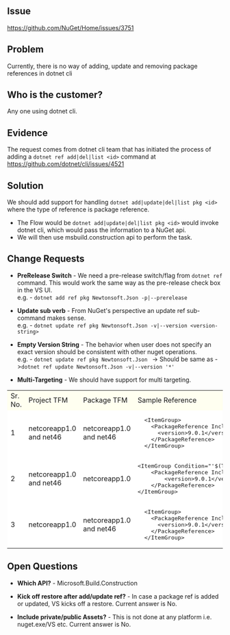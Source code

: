 ## Issue
https://github.com/NuGet/Home/issues/3751

## Problem
Currently, there is no way of adding, update and removing package references in dotnet cli

## Who is the customer?
Any one using dotnet cli.

## Evidence
The request comes from dotnet cli team that has initiated the process of adding a `dotnet ref add|del|list <id>` command at https://github.com/dotnet/cli/issues/4521

## Solution
We should add support for handling `dotnet add|update|del|list pkg <id>` where the type of reference is package reference.

* The Flow would be `dotnet add|update|del|list pkg <id>` would invoke dotnet cli, which would pass the information to a NuGet api.
* We will then use msbuild.construction api to perform the task.

## Change Requests

* **PreRelease Switch** - We need a pre-release switch/flag from `dotnet ref` command. This would work the same way as the pre-release check box in the VS UI. <br>
e.g. - `dotnet add ref pkg Newtonsoft.Json -p|--prerelease`

* **Update sub verb** - From NuGet's perspective an update ref sub-command makes sense. <br>
e.g. - `dotnet update ref pkg Newtonsoft.Json -v|--version <version-string>`

* **Empty Version String** - The behavior when user does not specify an exact version should be consistent with other nuget operations.<br>
e.g. - `dotnet update ref pkg Newtonsoft.Json ` -> Should be same as ->`dotnet ref update Newtonsoft.Json -v|--version '*'`

* **Multi-Targeting** - We should have support for multi targeting. <br>

<table>
	<tr  bgcolor="#FFFFF0">
		<td>Sr. No.</td>
		<td>Project TFM</td>
		<td>Package TFM</td>
		<td>Sample Reference</td>
	</tr>
	<tr  bgcolor="#FFFFFF">
		<td>1</td>
		<td>netcoreapp1.0 and net46</td>
		<td>netcoreapp1.0 and net46</td>
		<td>
<pre>
  &lt;ItemGroup&gt;
    &lt;PackageReference Include="NewtonSoft.Json"&gt;
      &lt;version&gt;9.0.1&lt;/version&gt;
    &lt;/PackageReference&gt;
  &lt;/ItemGroup&gt;
</pre>
		</td>
	</tr>
	<tr  bgcolor="#FFFFFF">
		<td>2</td>
		<td>netcoreapp1.0 and net46</td>
		<td>netcoreapp1.0</td>
                <td>
<pre>
&lt;ItemGroup Condition="'$(TargetFramework)' == 'netcoreapp1.0' "&gt;
	&lt;PackageReference Include="NewtonSoft.Json"&gt;
		&lt;version&gt;9.0.1&lt;/version&gt;
	&lt;/PackageReference&gt;
&lt;/ItemGroup&gt;
</pre>
		</td>
	</tr>
	</tr>
	<tr  bgcolor="#FFFFFF">
		<td>3</td>
		<td>netcoreapp1.0</td>
		<td>netcoreapp1.0 and net46</td>
		<td>
<pre>
  &lt;ItemGroup&gt;
    &lt;PackageReference Include="NewtonSoft.Json"&gt;
      &lt;version&gt;9.0.1&lt;/version&gt;
    &lt;/PackageReference&gt;
  &lt;/ItemGroup&gt;
</pre>
		</td>
	</tr>
</table>

## Open Questions

* **Which API?** - Microsoft.Build.Construction

* **Kick off restore after add/update ref?** - In case a package ref is added or updated, VS kicks off a restore. Current answer is No.

* **Include private/public Assets?** - This is not done at any platform i.e. nuget.exe/VS etc. Current answer is No.
